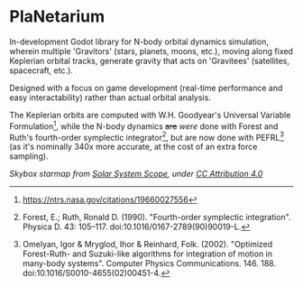 # PlaNetarium

In-development Godot library for N-body orbital dynamics simulation, wherein multiple 'Gravitors' (stars, planets, moons, etc.), moving along fixed Keplerian orbital tracks, generate gravity that acts on 'Gravitees' (satellites, spacecraft, etc.). 

Designed with a focus on game development (real-time performance and easy interactability) rather than actual orbital analysis.

The Keplerian orbits are computed with W.H. Goodyear's Universal Variable Formulation[^1], while the N-body dynamics ~~are~~ *were* done with Forest and Ruth's fourth-order symplectic integrator[^2], but are now done with PEFRL[^3] (as it's nominally 340x more accurate, at the cost of an extra force sampling).

[^1]:https://ntrs.nasa.gov/citations/19660027556
[^2]:Forest, E.; Ruth, Ronald D. (1990). "Fourth-order symplectic integration". Physica D. 43: 105–117. doi:10.1016/0167-2789(90)90019-L.
[^3]:Omelyan, Igor & Mryglod, Ihor & Reinhard, Folk. (2002). "Optimized Forest-Ruth- and Suzuki-like algorithms for integration of motion in many-body systems". Computer Physics Communications. 146. 188. doi:10.1016/S0010-4655(02)00451-4.

*Skybox starmap from [Solar System Scope](http://solarsystemscope.com/textures), under [CC Attribution 4.0](https://creativecommons.org/licenses/by/4.0/deed.en)*
